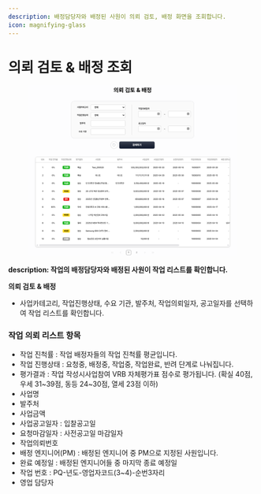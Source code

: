 ```yaml
---
description: 배정담당자와 배정된 사원이 의뢰 검토, 배정 화면을 조회합니다.
icon: magnifying-glass
---
```


# 의뢰 검토 & 배정 조회

<figure><img src="../.gitbook/assets/image (18).png" alt=""><figcaption></figcaption></figure>

**description: 작업의 배정담당자와 배정된 사원이 작업 리스트를 확인합니다.**



**의뢰 검토 & 배정**


* 사업카테고리, 작업진행상태, 수요 기관, 발주처, 작업의뢰일자, 공고일자를 선택하여 작업 리스트를 확인합니다.



### **작업 의뢰 리스트 항목**&#xD;

* 작업 진척률 : 작업 배정자들의 작업 진척률 평균입니다.
* 작업 진행상태 : 요청중, 배정중, 작업중, 작업완료, 반려 단계로 나눠집니다.
* 평가결과 : 작업 작성시사업참여 VRB 자체평가표 점수로 평가됩니다. (확실 40점, 우세 31\~39점, 동등 24\~30점, 열세 23점 이하)
* 사업명
* 발주처
* 사업금액
* 사업공고일자 : 입찰공고일
* 요청마감일자 : 사전공고일 마감일자
* 작업의뢰번호
* 배정 엔지니어(PM) : 배정된 엔지니어 중 PM으로 지정된 사원입니다.
* 완료 예정일 : 배정된 엔지니어들 중 마지막 종료 예정일
* 작업 번호 : PQ-년도-영업자코드(3\~4)-순번3자리
* 영업 담당자



